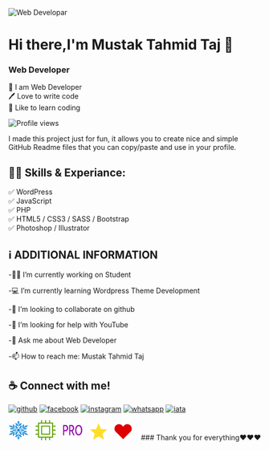 ![Web Developar](https://www.facebook.com/photo/?fbid=1012612822851121&set=picfp.100023072374264)
# Hi there,I'm Mustak Tahmid Taj 👋
### Web Developer
<p>
👑 I am Web Developer <br> 
🖊️ Love to write code <br> 
🎤 Like to learn coding </p> 

![Profile views](https://gpvc.arturio.dev/mustak8258) 

I made this project just for fun, it allows you to create nice and simple GitHub Readme files that you can copy/paste and use in your profile.

## 👨‍💻 Skills & Experiance: 
✅ WordPress <br> 
✅ JavaScript <br>
✅ PHP <br>
✅ HTML5 / CSS3 / SASS / Bootstrap <br>
✅ Photoshop / Illustrator <br>

## ℹ ADDITIONAL INFORMATION

-👨‍🎓 I’m currently working on Student 

-💻 I’m currently learning Wordpress Theme Development 

-👯 I’m looking to collaborate on github 

-🤔 I’m looking for help with YouTube 

-💬 Ask me about Web Developer 

-📫 How to reach me: Mustak Tahmid Taj 

## ☕ Connect with me!

[<img src='https://cdn.jsdelivr.net/npm/simple-icons@3.0.1/icons/github.svg' alt='github' height='40'>](https://github.com/mustak8258)  [<img src='https://cdn.jsdelivr.net/npm/simple-icons@3.0.1/icons/facebook.svg' alt='facebook' height='40'>](https://www.facebook.com/mustaktahmidtaj)  [<img src='https://cdn.jsdelivr.net/npm/simple-icons@3.0.1/icons/instagram.svg' alt='instagram' height='40'>](https://www.instagram.com/mustaktahmidtaj/)  [<img src='https://cdn.jsdelivr.net/npm/simple-icons@3.0.1/icons/whatsapp.svg' alt='whatsapp' height='40'>](mustaktahmidtaj)  [<img src='https://cdn.jsdelivr.net/npm/simple-icons@3.0.1/icons/iata.svg' alt='iata' height='40'>](mustaktahmidtaj)  

<a href='https://archiveprogram.github.com/'><img src='https://raw.githubusercontent.com/acervenky/animated-github-badges/master/assets/acbadge.gif' width='40' height='40'></a> <a href='https://docs.github.com/en/developers'><img src='https://raw.githubusercontent.com/acervenky/animated-github-badges/master/assets/devbadge.gif' width='40' height='40'></a> <a href='https://github.com/pricing'><img src='https://raw.githubusercontent.com/acervenky/animated-github-badges/master/assets/pro.gif' width='40' height='40'></a> <a href='https://stars.github.com/'><img src='https://raw.githubusercontent.com/acervenky/animated-github-badges/master/assets/starbadge.gif' width='35' height='35'></a> <a href='https://docs.github.com/en/github/supporting-the-open-source-community-with-github-sponsors'><img src='https://raw.githubusercontent.com/acervenky/animated-github-badges/master/assets/sponsorbadge.gif' width='35' height='35'></a> 
                                                                     ### Thank you for everything❤❤❤
